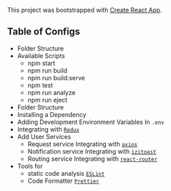 This project was bootstrapped with [Create React App](https://github.com/facebook/create-react-app).

## Table of Configs

-  Folder Structure
-  Available Scripts
   -  npm start
   -  npm run build
   -  npm run build:serve
   -  npm test
   -  npm run analyze
   -  npm run eject
-  Folder Structure
-  Installing a Dependency
-  Adding Development Environment Variables In `.env`
-  Integrating with [`Redux`](https://redux.js.org/)
-  Add User Services
   -  Request service Integrating with [`axios`](https://github.com/axios/axios)
   -  Notification service Integrating with [`izitoast`](https://izitoast.marcelodolza.com/)
   -  Routing service Integrating with [`react-router`](https://reacttraining.com/react-router/core/guides/quick-start)
-  Tools for
   -  static code analysis [`ESLint`](https://eslint.org/)
   -  Code Formatter [`Prettier`](https://prettier.io/)
